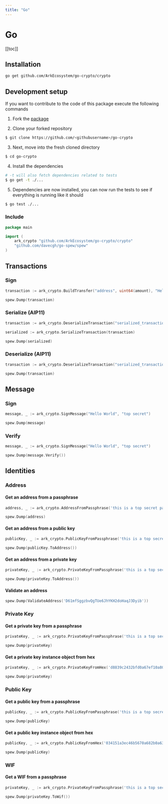 ```yaml
---
title: "Go"
---
```


# Go

[[toc]]

## Installation

```bash
go get github.com/ArkEcosystem/go-crypto/crypto
```

## Development setup

If you want to contribute to the code of this package execute the following commands

1) Fork the [package](https://github.com/ArkEcosystem/go-crypto)

2) Clone your forked repository

```bash
$ git clone https://github.com/<githubusername>/go-crypto
```

3) Next, move into the fresh cloned directory

```bash
$ cd go-crypto
```

4) Install the dependencies

```bash
# -t will also fetch dependencies related to tests
$ go get -t ./... 
```

5) Dependencies are now installed, you can now run the tests to see if everything is running like it should
```bash
$ go test ./...
```

### Include

```go
package main

import (
    ark_crypto "github.com/ArkEcosystem/go-crypto/crypto"
    "github.com/davecgh/go-spew/spew"
)
```

## Transactions

### Sign

```go
transaction := ark_crypto.BuildTransfer("address", uint64(amount), "Hello World", "top secret", "second top secret")

spew.Dump(transaction)
```

### Serialize (AIP11)

```go
transaction := ark_crypto.DeserializeTransaction("serialized_transaction")

serialized := ark_crypto.SerializeTransaction(transaction)

spew.Dump(serialized)
```

### Deserialize (AIP11)

```go
transaction := ark_crypto.DeserializeTransaction("serialized_transaction")

spew.Dump(transaction)
```

## Message

### Sign

```go
message, _ := ark_crypto.SignMessage("Hello World", "top secret")

spew.Dump(message)
```

### Verify

```go
message, _ := ark_crypto.SignMessage("Hello World", "top secret")

spew.Dump(message.Verify())
```

## Identities

### Address

#### Get an address from a passphrase
```go
address, _ := ark_crypto.AddressFromPassphrase('this is a top secret passphrase')

spew.Dump(address)
```

#### Get an address from a public key
```go
publicKey, _ := ark_crypto.PublicKeyFromPassphrase('this is a top secret passphrase')

spew.Dump(publicKey.ToAddress())
```

#### Get an address from a private key
```go
privateKey, _ := ark_crypto.PrivateKeyFromPassphrase('this is a top secret passphrase')

spew.Dump(privateKey.ToAddress())
```

#### Validate an address
```go
spew.Dump(ValidateAddress('D61mfSggzbvQgTUe6JhYKH2doHaqJ3Dyib'))
```

### Private Key

#### Get a private key from a passphrase
```go
privateKey, _ := ark_crypto.PrivateKeyFromPassphrase('this is a top secret passphrase')

spew.Dump(privateKey)
```

#### Get a private key instance object from hex
```go
privateKey, _ := ark_crypto.PrivateKeyFromHex('d8839c2432bfd0a67ef10a804ba991eabba19f154a3d707917681d45822a5712')

spew.Dump(privateKey)
```

### Public Key

#### Get a public key from a passphrase
```go
publicKey, _ := ark_crypto.PublicKeyFromPassphrase('this is a top secret passphrase')

spew.Dump(publicKey)
```

#### Get a public key instance object from hex
```go
publicKey, _ := ark_crypto.PublicKeyFromHex('034151a3ec46b5670a682b0a63394f863587d1bc97483b1b6c70eb58e7f0aed192')

spew.Dump(publicKey)
```

### WIF

#### Get a WIF from a passphrase
```go
privateKey, _ := ark_crypto.PrivateKeyFromPassphrase('this is a top secret passphrase')

spew.Dump(privateKey.ToWif())
```
